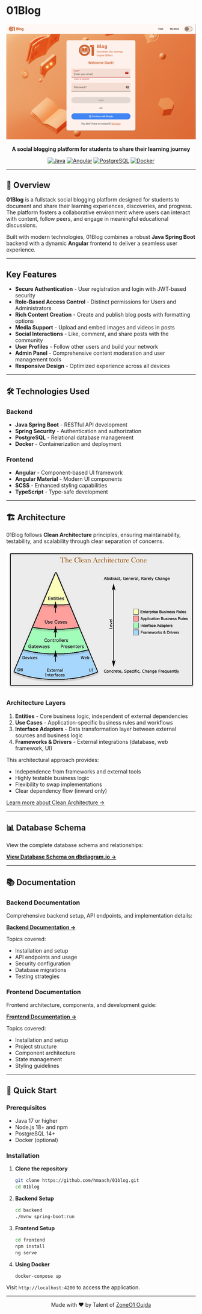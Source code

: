 # 01Blog

<div align="center">
  
![01Blog](./docs/assets/main-img.png)

**A social blogging platform for students to share their learning journey**

[![Java](https://img.shields.io/badge/Java-Spring%20Boot-green)](https://spring.io/projects/spring-boot)
[![Angular](https://img.shields.io/badge/Angular-Framework-red)](https://angular.io/)
[![PostgreSQL](https://img.shields.io/badge/PostgreSQL-Database-blue)](https://www.postgresql.org/)
[![Docker](https://img.shields.io/badge/Docker-Containerized-2496ED)](https://www.docker.com/)

</div>

---

## 📖 Overview

**01Blog** is a fullstack social blogging platform designed for students to document and share their learning experiences, discoveries, and progress. The platform fosters a collaborative environment where users can interact with content, follow peers, and engage in meaningful educational discussions.

Built with modern technologies, 01Blog combines a robust **Java Spring Boot** backend with a dynamic **Angular** frontend to deliver a seamless user experience.

---

## Key Features

- **Secure Authentication** - User registration and login with JWT-based security
- **Role-Based Access Control** - Distinct permissions for Users and Administrators
- **Rich Content Creation** - Create and publish blog posts with formatting options
- **Media Support** - Upload and embed images and videos in posts
- **Social Interactions** - Like, comment, and share posts with the community
- **User Profiles** - Follow other users and build your network
- **Admin Panel** - Comprehensive content moderation and user management tools
- **Responsive Design** - Optimized experience across all devices

---

## 🛠️ Technologies Used

### Backend
- **Java Spring Boot** - RESTful API development
- **Spring Security** - Authentication and authorization
- **PostgreSQL** - Relational database management
- **Docker** - Containerization and deployment

### Frontend
- **Angular** - Component-based UI framework
- **Angular Material** - Modern UI components
- **SCSS** - Enhanced styling capabilities
- **TypeScript** - Type-safe development

---

## 🏗️ Architecture

01Blog follows **Clean Architecture** principles, ensuring maintainability, testability, and scalability through clear separation of concerns.

![Clean Architecture Diagram](./docs/assets/clean_architecture.png)

### Architecture Layers

1. **Entities** - Core business logic, independent of external dependencies
2. **Use Cases** - Application-specific business rules and workflows
3. **Interface Adapters** - Data transformation layer between external sources and business logic
4. **Frameworks & Drivers** - External integrations (database, web framework, UI)

This architectural approach provides:
- Independence from frameworks and external tools
- Highly testable business logic
- Flexibility to swap implementations
- Clear dependency flow (inward only)

[Learn more about Clean Architecture →](https://medium.com/@souzaluis/applying-clean-architecture-in-java-with-spring-boot-framework-part-iv-a3cb82d5421a)

---

## 📊 Database Schema

View the complete database schema and relationships:

**[View Database Schema on dbdiagram.io →](https://dbdiagram.io/d/01Blog-68c981561ff9c616bdf62bbc)**

---

## 📚 Documentation

### Backend Documentation
Comprehensive backend setup, API endpoints, and implementation details:

**[Backend Documentation →](./docs/README-backend.md)**

Topics covered:
- Installation and setup
- API endpoints and usage
- Security configuration
- Database migrations
- Testing strategies

### Frontend Documentation
Frontend architecture, components, and development guide:

**[Frontend Documentation →](./docs/README-frontend.md)**

Topics covered:
- Installation and setup
- Project structure
- Component architecture
- State management
- Styling guidelines

---

## 🚀 Quick Start

### Prerequisites
- Java 17 or higher
- Node.js 18+ and npm
- PostgreSQL 14+
- Docker (optional)

### Installation

1. **Clone the repository**
   ```bash
   git clone https://github.com/hmaach/01blog.git
   cd 01blog
   ```

2. **Backend Setup**
   ```bash
   cd backend
   ./mvnw spring-boot:run
   ```

3. **Frontend Setup**
   ```bash
   cd frontend
   npm install
   ng serve
   ```

4. **Using Docker**
   ```bash
   docker-compose up
   ```

Visit `http://localhost:4200` to access the application.

---

<div align="center">
  
Made with ❤️ by Talent of <a href="https://www.linkedin.com/company/zone01-oujda">ZoneO1 Oujda</a>

</div>